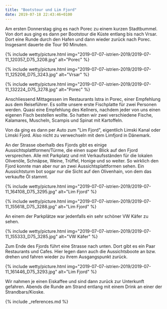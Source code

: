 ```yaml
---
title: "Bootstour und Lim Fjord"
date: 2019-07-18 22:43:46+0100
---
```


Am ersten Donnerstag ging es nach Porec zu einem kurzen Stadtbummel. Von dort aus ging es dann per Bootstour die Küste entlang bis nach Vrsar. Dort eine Runde durch den Hafen und dann wieder zurück nach Porec. Insgesamt dauerte die Tour 90 Minuten.

{% include wetty/picture.html img="2019-07-07-istrien-2019/2019-07-11_120357_D75_3208.jpg" alt="Porec" %}


{% include wetty/picture.html img="2019-07-07-istrien-2019/2019-07-11_125206_D75_3243.jpg" alt="Vrsar" %}


{% include wetty/picture.html img="2019-07-07-istrien-2019/2019-07-11_132224_D75_3278.jpg" alt="Porec" %}


Anschliessend Mittagessen im Restaurants Istra in Porec, einer Empfehlung aus dem Reiseführer. Es sollte unsere erste Fischplatte für zwei Personen werden. Quasi eine Empfehlung des Kellners, nachdem jeder von uns einen eigenen Fisch bestellen wollte. So hatten wir zwei verschiedene Fische, Kalamares, Muscheln, Scampis und Spinat mit Kartoffeln.

Von da ging es dann per Auto zum "Lim Fjord", eigentlich Limski Kanal oder Limski Fjord. Also nicht zu verwechseln mit dem Limfjord in Dänemark.

An der Strasse oberhalb des Fjords gibt es einige Aussichtsplattformen/Türme, die einen super Blick auf den Fjord versprechen. Alle mit Parkplatz und mit Verkaufsständen für die lokalen Olivenöle, Schnäpse, Weine, Trüffel, Honige und so weiter. So wirklich den Fjord konnte man aber nur an zwei Aussichtsplattformen sehen. Ein Aussichtsturm bot sogar nur die Sicht auf den Olivenhain, von dem das verkaufte Öl stammt.


{% include wetty/picture.html img="2019-07-07-istrien-2019/2019-07-11_164108_D75_3295.jpg" alt="Lim Fjord" %}


{% include wetty/picture.html img="2019-07-07-istrien-2019/2019-07-11_155618_D75_3288.jpg" alt="Lim Fjord" %}


An einem der Parkplätze war jedenfalls ein sehr schöner VW Käfer zu sehen.


{% include wetty/picture.html img="2019-07-07-istrien-2019/2019-07-11_155333_D75_3285.jpg" alt="VW Käfer" %}


Zum Ende des Fjords führt eine Strasse nach unten. Dort gibt es ein Paar Restaurants und Cafes. Hier legen dann auch die Aussichtsboote an bzw. drehen und fahren wieder zu ihrem Ausgangspunkt zurück.


{% include wetty/picture.html img="2019-07-07-istrien-2019/2019-07-11_161446_D75_3293.jpg" alt="Lim Fjord" %}


Wir nahmen je einen Eiskaffee und sind dann zurück zur Unterkunft gefahren. Abends die Runde am Strand entlang mit einem Drink an einer der Strandbars/Kioske.

{% include _references.md %}
